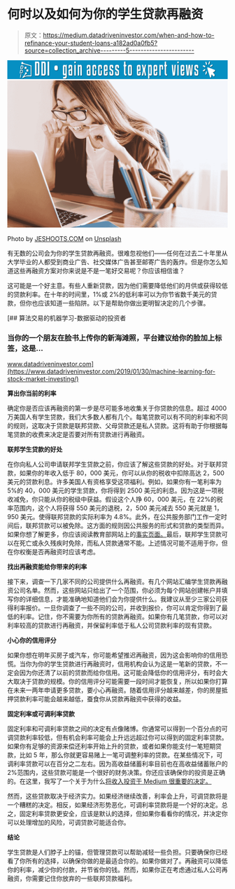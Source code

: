 # 何时以及如何为你的学生贷款再融资

> 原文：<https://medium.datadriveninvestor.com/when-and-how-to-refinance-your-student-loans-a182ad0a0fb5?source=collection_archive---------5----------------------->

[![](img/8f75f76cf41546c9355204cce64c22ad.png)](http://www.track.datadriveninvestor.com/1B9E)![](img/991441084eed594ac6cce1b0d12909df.png)

Photo by [JESHOOTS.COM](https://unsplash.com/@jeshoots?utm_source=medium&utm_medium=referral) on [Unsplash](https://unsplash.com?utm_source=medium&utm_medium=referral)

有无数的公司会为你的学生贷款再融资。很难忽视他们——任何在过去二十年里从大学毕业的人都受到商业广告、社交媒体广告甚至邮寄广告的轰炸。但是你怎么知道这些再融资方案对你来说是不是一笔好交易呢？你应该相信谁？

这可能是一个好主意。有些人重新贷款，因为他们需要降低他们的月供或获得较低的贷款利率。在十年的时间里，1%或 2%的低利率可以为你节省数千美元的贷款，但你也应该知道一些陷阱。以下是帮助你做出更明智决定的几个步骤。

[](https://www.datadriveninvestor.com/2019/01/30/machine-learning-for-stock-market-investing/) [## 算法交易的机器学习-数据驱动的投资者

### 当你的一个朋友在脸书上传你的新海滩照，平台建议给你的脸加上标签，这是…

www.datadriveninvestor.com](https://www.datadriveninvestor.com/2019/01/30/machine-learning-for-stock-market-investing/) 

**算出你当前的利率**

确定你是否应该再融资的第一步是尽可能多地收集关于你贷款的信息。超过 4000 万美国人有学生贷款，我们大多数人都有几个。每笔贷款可以有不同的利率和不同的规则，这取决于贷款是联邦贷款、父母贷款还是私人贷款。这将有助于你根据每笔贷款的收费来决定是否要对所有贷款进行再融资。

**联邦学生贷款的好处**

在你向私人公司申请联邦学生贷款之前，你应该了解这些贷款的好处。对于联邦贷款，如果你的年收入低于 80，000 美元，你可以从你的税收中扣除高达 2，500 美元的贷款利息。许多美国人有资格享受这项福利。例如，如果你有一笔利率为 5%的 40，000 美元的学生贷款，你将得到 2500 美元的利息。因为这是一项税收减免，你只能从你的税级中获益。假设这个人挣 60，000 美元，在 22%的税率范围内，这个人将获得 550 美元的退税，2，500 美元减去 550 美元就是 1，950 美元。使得联邦贷款的实际利率为 4.8%。此外，在公共服务部门工作一定时间后，联邦贷款可以被免除。这方面的规则因公共服务的形式和贷款的类型而异。如果你想了解更多，你应该阅读教育部网站上的[事实页面。](https://studentaid.ed.gov/sa/repay-loans/forgiveness-cancellation)最后，联邦学生贷款可以在死亡或永久残疾时免除，而私人贷款通常不能。上述情况可能不适用于你，但在你权衡是否再融资时应该考虑。

**找出再融资能给你带来的利率**

接下来，调查一下几家不同的公司提供什么再融资。有几个网站汇编学生贷款再融资公司名单。然而，这些网站只给出了一个范围，你必须为每个网站创建帐户并填写你的详细信息，才能准确地知道他们会为你提供什么。我建议从至少三家公司获得利率报价。一旦你调查了一些不同的公司，并收到报价，你可以肯定你得到了最低的利率。记住，你不需要为你所有的贷款再融资。如果你有几笔贷款，你可以对利率较高的贷款进行再融资，并保留利率低于私人公司贷款利率的现有贷款。

**小心你的信用评分**

如果你想在明年买房子或汽车，你可能希望推迟再融资，因为这会影响你的信用恐慌。当你为你的学生贷款进行再融资时，信用机构会认为这是一笔新的贷款，不一定会因为你还清了以前的贷款而给你信用。这可能会降低你的信用评分，有时会大大取决于贷款的规模。你的信用评分可能需要一段时间才能恢复，所以如果你打算在未来一两年申请更多贷款，要小心再融资。随着信用评分越来越差，你的房屋抵押贷款利率可能会越来越低，蚕食你从贷款再融资中获得的收益。

**固定利率或可调利率贷款**

固定利率和可调利率贷款之间的决定有点像赌博。你通常可以得到一个百分点的可调贷款利率较低，但有机会利率可能会上升远远超过你可以得到的固定利率贷款。如果你有足够的资源来偿还利率开始上升的贷款，或者如果你能支付一笔短期贷款，比如 5 年，那么你就更容易赌上一笔可调整利率的贷款。在某些情况下，可调利率贷款可以在百分之二左右。因为高收益储蓄利率目前也在高收益储蓄账户的 2%范围内，这些贷款可能是一个很好的财务决策。你还应该确保你的投资是正确的。在这里，我写了一个关于为什么[将收入投资于 Medium 很重要的决定。](https://medium.com/@bigguyjer803_14349/rich-people-dont-keep-money-in-a-bank-account-you-shouldn-t-either-de8cd890d649)

然而，这些贷款取决于经济实力。如果经济继续改善，利率会上升，可调贷款将是一个糟糕的决定。相反，如果经济形势恶化，可调利率贷款将是一个好的决定。总之，固定利率贷款更安全，应该是默认的选择，但如果你看看你的情况，并决定你可以处理增加的风险，可调贷款可能适合你。

**结论**

学生贷款是人们脖子上的锚，但管理贷款可以帮助减轻一些负担。只要确保你已经看了你所有的选择，以确保你做的是最适合你的。如果你做对了。再融资可以降低你的利率，减少你的付款，并节省你的钱。然而，如果你正在考虑通过私人公司再融资，你需要记住你放弃的一些联邦贷款福利。